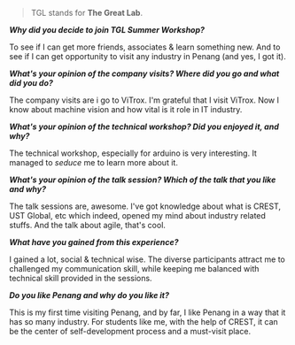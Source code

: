> TGL stands for **The Great Lab**. 

***Why did you decide to join TGL Summer Workshop?***

To see if I can get more friends, associates & learn something new. And to see if I can get opportunity to visit any industry in Penang (and yes, I got it).

***What's your opinion of the company visits? Where did you go and what did you do?***

The company visits are
i go to ViTrox. I'm grateful that I visit ViTrox. Now I know about machine vision and how vital is it role in IT industry.

***What's your opinion of the technical workshop? Did you enjoyed it, and why?***

The technical workshop, especially for arduino is very interesting. It managed to *seduce* me to learn more about it.

***What's your opinion of the talk session? Which of the talk that you like and why?***

The talk sessions are, awesome. I've got knowledge about what is CREST, UST Global, etc which indeed, opened my mind about industry related stuffs. And the talk about agile, that's cool. 

***What have you gained from this experience?***

I gained a lot, social & technical wise. The diverse participants attract me to challenged my communication skill, while keeping me balanced with technical skill provided in the sessions.

***Do you like Penang and why do you like it?***

This is my first time visiting Penang, and by far, I like Penang in a way that it has so many industry. For students like me, with the help of CREST, it can be the center of self-development process and a must-visit place. 